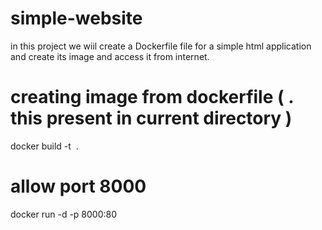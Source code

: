 # simple-website
in this project we wiil create a Dockerfile file for a simple html application and create its image and access it from internet.


# creating image from dockerfile ( . this present in current directory )
docker build -t <image> .

# allow port 8000 
docker run -d -p 8000:80 <image>



